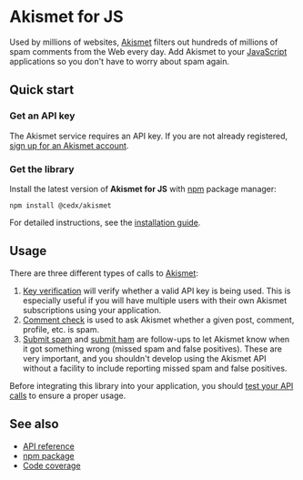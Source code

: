 # Akismet for JS
Used by millions of websites, [Akismet](https://akismet.com) filters out hundreds of millions of spam comments from the Web every day.
Add Akismet to your [JavaScript](https://developer.mozilla.org/docs/Web/JavaScript) applications so you don't have to worry about spam again.

## Quick start

### Get an API key
The Akismet service requires an API key. If you are not already registered, [sign up for an Akismet account](https://akismet.com/developers).

### Get the library
Install the latest version of **Akismet for JS** with [npm](https://getcomposer.org) package manager:

```shell
npm install @cedx/akismet
```

For detailed instructions, see the [installation guide](installation.md).

## Usage
There are three different types of calls to [Akismet](https://akismet.com):

1. [Key verification](usage/verify_key.md) will verify whether a valid API key is being used. This is especially useful if you will have multiple users with their own Akismet subscriptions using your application.
2. [Comment check](usage/check_comment.md) is used to ask Akismet whether a given post, comment, profile, etc. is spam.
3. [Submit spam](usage/submit_spam.md) and [submit ham](usage/submit_ham.md) are follow-ups to let Akismet know when it got something wrong (missed spam and false positives). These are very important, and you shouldn't develop using the Akismet API without a facility to include reporting missed spam and false positives.

Before integrating this library into your application, you should [test your API calls](testing.md) to ensure a proper usage.

## See also
- [API reference](api/)
- [npm package](https://www.npmjs.com/package/@cedx/akismet)
- [Code coverage](https://app.codecov.io/gh/cedx/akismet.js)
